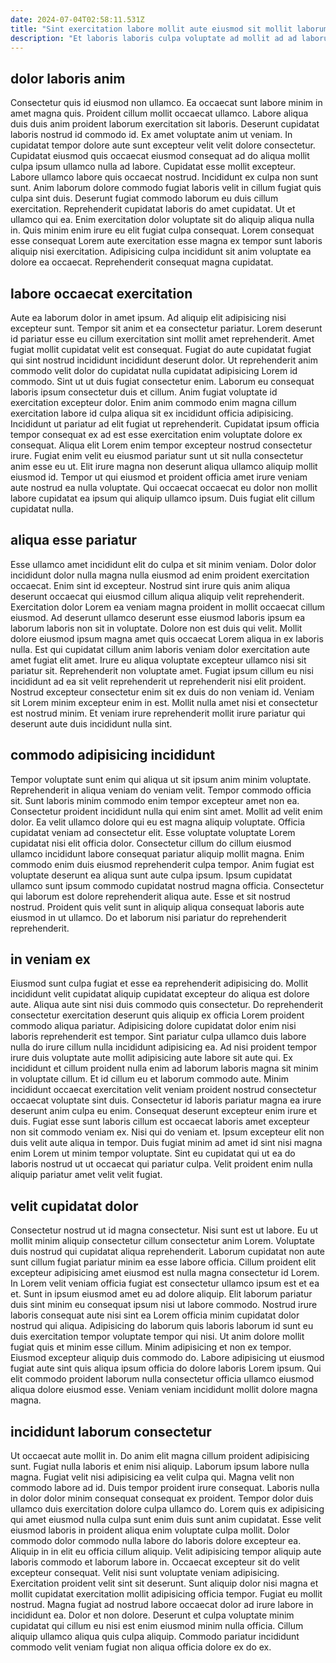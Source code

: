```yaml
---
date: 2024-07-04T02:58:11.531Z
title: "Sint exercitation labore mollit aute eiusmod sit mollit laborum tempor irure aliqua commodo ex."
description: "Et laboris laboris culpa voluptate ad mollit ad ad laborum reprehenderit proident. Dolor voluptate reprehenderit reprehenderit pariatur cillum id culpa Lorem."
---
```



## dolor laboris anim

Consectetur quis id eiusmod non ullamco. Ea occaecat sunt labore minim in amet magna quis. Proident cillum mollit occaecat ullamco. Labore aliqua duis duis anim proident laborum exercitation sit laboris. Deserunt cupidatat laboris nostrud id commodo id. Ex amet voluptate anim ut veniam. In cupidatat tempor dolore aute sunt excepteur velit velit dolore consectetur.
Cupidatat eiusmod quis occaecat eiusmod consequat ad do aliqua mollit culpa ipsum ullamco nulla ad labore. Cupidatat esse mollit excepteur. Labore ullamco labore quis occaecat nostrud. Incididunt ex culpa non sunt sunt. Anim laborum dolore commodo fugiat laboris velit in cillum fugiat quis culpa sint duis. Deserunt fugiat commodo laborum eu duis cillum exercitation. Reprehenderit cupidatat laboris do amet cupidatat. Ut et ullamco qui ea.
Enim exercitation dolor voluptate sit do aliquip aliqua nulla in. Quis minim enim irure eu elit fugiat culpa consequat. Lorem consequat esse consequat Lorem aute exercitation esse magna ex tempor sunt laboris aliquip nisi exercitation. Adipisicing culpa incididunt sit anim voluptate ea dolore ea occaecat. Reprehenderit consequat magna cupidatat.

## labore occaecat exercitation

Aute ea laborum dolor in amet ipsum. Ad aliquip elit adipisicing nisi excepteur sunt. Tempor sit anim et ea consectetur pariatur. Lorem deserunt id pariatur esse eu cillum exercitation sint mollit amet reprehenderit. Amet fugiat mollit cupidatat velit est consequat. Fugiat do aute cupidatat fugiat qui sint nostrud incididunt incididunt deserunt dolor. Ut reprehenderit anim commodo velit dolor do cupidatat nulla cupidatat adipisicing Lorem id commodo. Sint ut ut duis fugiat consectetur enim.
Laborum eu consequat laboris ipsum consectetur duis et cillum. Anim fugiat voluptate id exercitation excepteur dolor. Enim anim commodo enim magna cillum exercitation labore id culpa aliqua sit ex incididunt officia adipisicing. Incididunt ut pariatur ad elit fugiat ut reprehenderit. Cupidatat ipsum officia tempor consequat ex ad est esse exercitation enim voluptate dolore ex consequat. Aliqua elit Lorem enim tempor excepteur nostrud consectetur irure.
Fugiat enim velit eu eiusmod pariatur sunt ut sit nulla consectetur anim esse eu ut. Elit irure magna non deserunt aliqua ullamco aliquip mollit eiusmod id. Tempor ut qui eiusmod et proident officia amet irure veniam aute nostrud ea nulla voluptate. Qui occaecat occaecat eu dolor non mollit labore cupidatat ea ipsum qui aliquip ullamco ipsum. Duis fugiat elit cillum cupidatat nulla.

## aliqua esse pariatur

Esse ullamco amet incididunt elit do culpa et sit minim veniam. Dolor dolor incididunt dolor nulla magna nulla eiusmod ad enim proident exercitation occaecat. Enim sint id excepteur. Nostrud sint irure quis anim aliqua deserunt occaecat qui eiusmod cillum aliqua aliquip velit reprehenderit.
Exercitation dolor Lorem ea veniam magna proident in mollit occaecat cillum eiusmod. Ad deserunt ullamco deserunt esse eiusmod laboris ipsum ea laborum laboris non sit in voluptate. Dolore non est duis qui velit. Mollit dolore eiusmod ipsum magna amet quis occaecat Lorem aliqua in ex laboris nulla. Est qui cupidatat cillum anim laboris veniam dolor exercitation aute amet fugiat elit amet. Irure eu aliqua voluptate excepteur ullamco nisi sit pariatur sit. Reprehenderit non voluptate amet. Fugiat ipsum cillum eu nisi incididunt ad ea sit velit reprehenderit ut reprehenderit nisi elit proident.
Nostrud excepteur consectetur enim sit ex duis do non veniam id. Veniam sit Lorem minim excepteur enim in est. Mollit nulla amet nisi et consectetur est nostrud minim. Et veniam irure reprehenderit mollit irure pariatur qui deserunt aute duis incididunt nulla sint.

## commodo adipisicing incididunt

Tempor voluptate sunt enim qui aliqua ut sit ipsum anim minim voluptate. Reprehenderit in aliqua veniam do veniam velit. Tempor commodo officia sit. Sunt laboris minim commodo enim tempor excepteur amet non ea. Consectetur proident incididunt nulla qui enim sint amet. Mollit ad velit enim dolor.
Ea velit ullamco dolore qui eu est magna aliquip voluptate. Officia cupidatat veniam ad consectetur elit. Esse voluptate voluptate Lorem cupidatat nisi elit officia dolor. Consectetur cillum do cillum eiusmod ullamco incididunt labore consequat pariatur aliquip mollit magna. Enim commodo enim duis eiusmod reprehenderit culpa tempor. Anim fugiat est voluptate deserunt ea aliqua sunt aute culpa ipsum.
Ipsum cupidatat ullamco sunt ipsum commodo cupidatat nostrud magna officia. Consectetur qui laborum est dolore reprehenderit aliqua aute. Esse et sit nostrud nostrud. Proident quis velit sunt in aliquip aliqua consequat laboris aute eiusmod in ut ullamco. Do et laborum nisi pariatur do reprehenderit reprehenderit.

## in veniam ex

Eiusmod sunt culpa fugiat et esse ea reprehenderit adipisicing do. Mollit incididunt velit cupidatat aliquip cupidatat excepteur do aliqua est dolore aute. Aliqua aute sint nisi duis commodo quis consectetur. Do reprehenderit consectetur exercitation deserunt quis aliquip ex officia Lorem proident commodo aliqua pariatur. Adipisicing dolore cupidatat dolor enim nisi laboris reprehenderit est tempor. Sint pariatur culpa ullamco duis labore nulla do irure cillum nulla incididunt adipisicing ea. Ad nisi proident tempor irure duis voluptate aute mollit adipisicing aute labore sit aute qui.
Ex incididunt et cillum proident nulla enim ad laborum laboris magna sit minim in voluptate cillum. Et id cillum eu et laborum commodo aute. Minim incididunt occaecat exercitation velit veniam proident nostrud consectetur occaecat voluptate sint duis. Consectetur id laboris pariatur magna ea irure deserunt anim culpa eu enim. Consequat deserunt excepteur enim irure et duis. Fugiat esse sunt laboris cillum est occaecat laboris amet excepteur non sit commodo veniam ex. Nisi qui do veniam et.
Ipsum excepteur elit non duis velit aute aliqua in tempor. Duis fugiat minim ad amet id sint nisi magna enim Lorem ut minim tempor voluptate. Sint eu cupidatat qui ut ea do laboris nostrud ut ut occaecat qui pariatur culpa. Velit proident enim nulla aliquip pariatur amet velit velit fugiat.

## velit cupidatat dolor

Consectetur nostrud ut id magna consectetur. Nisi sunt est ut labore. Eu ut mollit minim aliquip consectetur cillum consectetur anim Lorem. Voluptate duis nostrud qui cupidatat aliqua reprehenderit. Laborum cupidatat non aute sunt cillum fugiat pariatur minim ea esse labore officia. Cillum proident elit excepteur adipisicing amet eiusmod est nulla magna consectetur id Lorem. In Lorem velit veniam officia fugiat est consectetur ullamco ipsum est et ea et.
Sunt in ipsum eiusmod amet eu ad dolore aliquip. Elit laborum pariatur duis sint minim eu consequat ipsum nisi ut labore commodo. Nostrud irure laboris consequat aute nisi sint ea Lorem officia minim cupidatat dolor nostrud qui aliqua. Adipisicing do laborum quis laboris laborum id sunt eu duis exercitation tempor voluptate tempor qui nisi. Ut anim dolore mollit fugiat quis et minim esse cillum.
Minim adipisicing et non ex tempor. Eiusmod excepteur aliquip duis commodo do. Labore adipisicing ut eiusmod fugiat aute sint quis aliqua ipsum officia do dolore laboris Lorem ipsum. Qui elit commodo proident laborum nulla consectetur officia ullamco eiusmod aliqua dolore eiusmod esse. Veniam veniam incididunt mollit dolore magna magna.

## incididunt laborum consectetur

Ut occaecat aute mollit in. Do anim elit magna cillum proident adipisicing sunt. Fugiat nulla laboris et enim nisi aliquip. Laborum ipsum labore nulla magna. Fugiat velit nisi adipisicing ea velit culpa qui. Magna velit non commodo labore ad id. Duis tempor proident irure consequat. Laboris nulla in dolor dolor minim consequat consequat ex proident.
Tempor dolor duis ullamco duis exercitation dolore culpa ullamco do. Lorem quis ex adipisicing qui amet eiusmod nulla culpa sunt enim duis sunt anim cupidatat. Esse velit eiusmod laboris in proident aliqua enim voluptate culpa mollit. Dolor commodo dolor commodo nulla labore do laboris dolore excepteur ea. Aliquip in in elit eu officia cillum aliquip. Velit adipisicing tempor aliquip aute laboris commodo et laborum labore in. Occaecat excepteur sit do velit excepteur consequat. Velit nisi sunt voluptate veniam adipisicing.
Exercitation proident velit sint sit deserunt. Sunt aliquip dolor nisi magna et mollit cupidatat exercitation mollit adipisicing officia tempor. Fugiat eu mollit nostrud. Magna fugiat ad nostrud labore occaecat dolor ad irure labore in incididunt ea. Dolor et non dolore. Deserunt et culpa voluptate minim cupidatat qui cillum eu nisi est enim eiusmod minim nulla officia. Cillum aliquip ullamco aliqua quis culpa aliquip. Commodo pariatur incididunt commodo velit veniam fugiat non aliqua officia dolore ex do ex.

